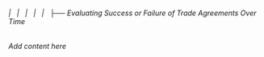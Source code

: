 ###### |   |   |   |   |   ├── Evaluating Success or Failure of Trade Agreements Over Time

*Add content here*